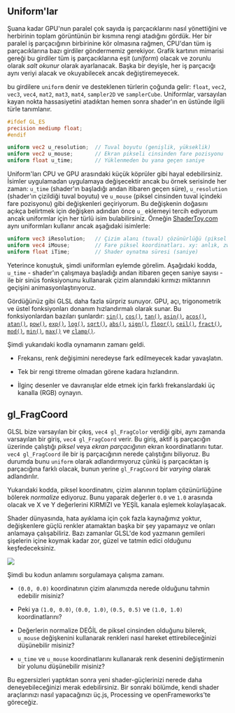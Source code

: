 ## Uniform'lar

Şuana kadar GPU'nun paralel çok sayıda iş parçacıklarını nasıl yönettiğini ve herbirinin toplam görüntünün bir kısmına rengi atadığını gördük. Her bir paralel iş parçacığının birbirinine kör olmasına rağmen, CPU'dan tüm iş parçacıklarına bazı girdiler göndermemiz gerekiyor. Grafik kartının mimarisi gereği bu girdiler tüm iş parçacıklarına eşit (*uniform*) olacak ve zorunlu olarak *salt okunur* olarak ayarlanacak. Başka bir deyişle, her iş parçacığı aynı veriyi alacak ve okuyabilecek ancak değiştiremeyecek.

bu girdilere `uniform` denir ve desteklenen türlerin çoğunda gelir: `float`, `vec2`, `vec3`, `vec4`, `mat2`, `mat3`, `mat4`, `sampler2D` ve `samplerCube`. Uniformlar, varsayılan kayan nokta hassasiyetini atadıktan hemen sonra shader'ın en üstünde ilgili türle tanımlanır.

```glsl
#ifdef GL_ES
precision mediump float;
#endif

uniform vec2 u_resolution;  // Tuval boyutu (genişlik, yükseklik)
uniform vec2 u_mouse;       // Ekran pikseli cinsinden fare pozisyonu
uniform float u_time;       // Yüklenmeden bu yana geçen saniye
```

Uniform'ları CPU ve GPU arasındaki küçük köprüler gibi hayal edebilirsiniz. İsimler uygulamadan uygulamaya değişecektir ancak bu örnek serisinde her zaman: `u_time` (shader'ın başladığı andan itibaren geçen süre), `u_resolution` (shader'ın çizildiği tuval boyutu) ve `u_mouse` (piksel cinsinden tuval içindeki fare pozisyonu) gibi değişkenleri geçiriyorum. Bu değişkenin doğasını açıkça belirtmek için değişken adından önce `u_` eklemeyi tercih ediyorum ancak uniformlar için her türlü isim bulabilirsiniz. Örneğin [ShaderToy.com](https://www.shadertoy.com/) aynı uniformları kullanır ancak aşağıdaki isimlerle:

```glsl
uniform vec3 iResolution;   // Çizim alanı (tuval) çözünürlüğü (piksel cinsinden)    
uniform vec4 iMouse;        // Fare piksel koordinatları. xy: anlık, zw: tıklama
uniform float iTime;        // Shader oynatma süresi (saniye)
```

Yeterince konuştuk, şimdi uniformları eylemde görelim. Aşağıdaki kodda, `u_time` - shader'ın çalışmaya başladığı andan itibaren geçen saniye sayısı - ile bir sinüs fonksiyonunu kullanarak çizim alanındaki kırmızı miktarının geçişini animasyonlaştırıyoruz.

<div class="codeAndCanvas" data="time.frag"></div>

Gördüğünüz gibi GLSL daha fazla sürpriz sunuyor. GPU, açı, trigonometrik ve üstel fonksiyonları donanım hızlandırmalı olarak sunar. Bu fonksiyonlardan bazıları şunlardır: [`sin()`](../glossary/?search=sin), [`cos()`](../glossary/?search=cos), [`tan()`](../glossary/?search=tan), [`asin()`](../glossary/?search=asin), [`acos()`](../glossary/?search=acos), [`atan()`](../glossary/?search=atan), [`pow()`](../glossary/?search=pow), [`exp()`](../glossary/?search=exp), [`log()`](../glossary/?search=log), [`sqrt()`](../glossary/?search=sqrt), [`abs()`](../glossary/?search=abs), [`sign()`](../glossary/?search=sign), [`floor()`](../glossary/?search=floor), [`ceil()`](../glossary/?search=ceil), [`fract()`](../glossary/?search=fract), [`mod()`](../glossary/?search=mod), [`min()`](../glossary/?search=min), [`max()`](../glossary/?search=max) ve [`clamp()`](../glossary/?search=clamp).

Şimdi yukarıdaki kodla oynamanın zamanı geldi.

* Frekansı, renk değişimini neredeyse fark edilmeyecek kadar yavaşlatın.

* Tek bir rengi titreme olmadan görene kadara hızlandırın.

* İlginç desenler ve davranışlar elde etmek için farklı frekanslardaki üç kanalla (RGB)  oynayın.

## gl_FragCoord

GLSL bize varsayılan bir çıkış, `vec4 gl_FragColor` verdiği gibi, aynı zamanda varsayılan bir giriş, `vec4 gl_FragCoord` verir. Bu giriş, aktif iş parçacığın üzerinde çalıştığı *piksel* veya *ekran parçacığının* ekran koordinatlarını tutar. `vec4 gl_FragCoord` ile bir iş parçacığının nerede çalıştığını biliyoruz. Bu durumda bunu `uniform` olarak adlandırmıyoruz çünkü iş parçacıktan iş parçacığına farklı olacak, bunun yerine `gl_FragCoord` bir *varying* olarak adlandırılır.

<div class="codeAndCanvas" data="space.frag"></div>

Yukarıdaki kodda, piksel koordinatını, çizim alanının toplam çözünürlüğüne bölerek *normalize* ediyoruz. Bunu yaparak değerler `0.0` ve `1.0` arasında olacak ve X ve Y değerlerini KIRMIZI ve YEŞİL kanala eşlemek kolaylaşacak.

Shader dünyasında, hata ayıklama için çok fazla kaynağımız yoktur, değişkenlere güçlü renkler atamaktan başka bir şey yapamayız ve onları anlamaya çalışabiliriz. Bazı zamanlar GLSL'de kod yazmanın gemileri şişelerin içine koymak kadar zor, güzel ve tatmin edici olduğunu keşfedeceksiniz.

![](08.png)

Şimdi bu kodun anlamını sorgulamaya çalışma zamanı.


* `(0.0, 0.0)` koordinatının çizim alanımızda nerede olduğunu tahmin edebilir misiniz?

* Peki ya `(1.0, 0.0)`, `(0.0, 1.0)`, `(0.5, 0.5)` ve `(1.0, 1.0)` koordinatlarını?

* Değerlerin normalize DEĞİL de piksel cinsinden olduğunu bilerek, `u_mouse` değişkenini kullanarak renkleri nasıl hareket ettirebileceğinizi düşünebilir misiniz?

*  `u_time` ve `u_mouse` koordinatlarını kullanarak renk desenini değiştirmenin bir yolunu düşünebilir misiniz?

Bu egzersizleri yaptıktan sonra yeni shader-güçlerinizi nerede daha deneyebileceğinizi merak edebilirsiniz. Bir sonraki bölümde, kendi shader araçlarınızı nasıl yapacağınızı üç.js, Processing ve openFrameworks'te göreceğiz.
